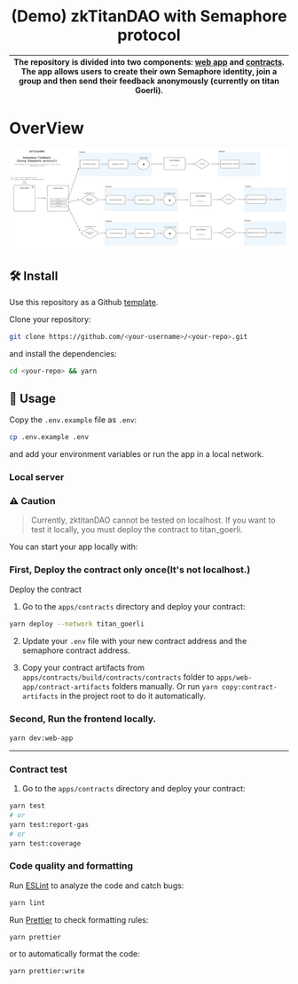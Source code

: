 <p align="center">
    <h1 align="center">
        (Demo) zkTitanDAO with Semaphore protocol
    </h1>
</p>

| The repository is divided into two components: [web app](./apps/web-app) and [contracts](./apps/contracts). The app allows users to create their own Semaphore identity, join a group and then send their feedback anonymously (currently on titan Goerli). |
| ----------------------------------------------------------------------------------------------------------------------------------------------------------------------------------------------------------------------------------------------------------- |

# OverView

![zkTitanDAO](/apps/web-app/public/zkTitanDAO_overview.png)

## 🛠 Install

Use this repository as a Github [template](https://github.com/semaphore-protocol/boilerplate/generate).

Clone your repository:

```bash
git clone https://github.com/<your-username>/<your-repo>.git
```

and install the dependencies:

```bash
cd <your-repo> && yarn
```

## 📜 Usage

Copy the `.env.example` file as `.env`:

```bash
cp .env.example .env
```

and add your environment variables or run the app in a local network.

### Local server

### ⚠️ Caution

> Currently, zktitanDAO cannot be tested on localhost.
> If you want to test it locally, you must deploy the contract to titan_goerli.

You can start your app locally with:

### First, Deploy the contract only once(It's not localhost.)

Deploy the contract

1. Go to the `apps/contracts` directory and deploy your contract:

```bash
yarn deploy --network titan_goerli
```

2. Update your `.env` file with your new contract address and the semaphore contract address.

3. Copy your contract artifacts from `apps/contracts/build/contracts/contracts` folder to `apps/web-app/contract-artifacts` folders manually. Or run `yarn copy:contract-artifacts` in the project root to do it automatically.

### Second, Run the frontend locally.

```bash
yarn dev:web-app
```

---
### Contract test
1. Go to the `apps/contracts` directory and deploy your contract:
```bash
yarn test
# or
yarn test:report-gas
# or
yarn test:coverage
```


### Code quality and formatting

Run [ESLint](https://eslint.org/) to analyze the code and catch bugs:

```bash
yarn lint
```

Run [Prettier](https://prettier.io/) to check formatting rules:

```bash
yarn prettier
```

or to automatically format the code:

```bash
yarn prettier:write
```
